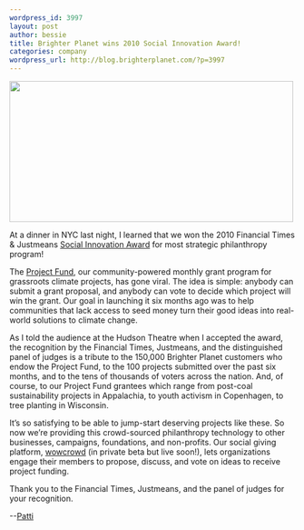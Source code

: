 ```yaml
--- 
wordpress_id: 3997
layout: post
author: bessie
title: Brighter Planet wins 2010 Social Innovation Award!
categories: company
wordpress_url: http://blog.brighterplanet.com/?p=3997
---
```

<img class="alignnone" title="2010 Social Innovation Award" src="http://farm5.static.flickr.com/4039/4461874747_f988073cee.jpg" alt="" width="500" height="248" />

At a  dinner in NYC last night, I learned that we won the 2010 Financial  Times &amp; Justmeans <a href="http://www.socialinnovationawards.com/">Social Innovation  Award</a> for most strategic philanthropy program!

The  <a href="http://brighterplanet.com/project_fund_projects">Project Fund</a>,  our community-powered monthly grant program for grassroots climate  projects, has gone viral.  The idea is simple: anybody can submit a  grant proposal, and anybody can vote to decide which project will win  the grant.  Our goal in launching it six months ago was to help  communities that lack access to seed money turn their good ideas into  real-world solutions to climate change.

As I  told the audience at the Hudson Theatre when I accepted the award, the  recognition by the Financial Times, Justmeans, and the distinguished  panel of judges is a tribute to the 150,000 Brighter Planet customers  who endow the Project Fund, to the 100 projects submitted over the past  six months, and to the tens of thousands of voters across the nation.    And, of course, to our Project Fund grantees which range from post-coal  sustainability projects in Appalachia, to youth activism in Copenhagen,  to tree planting in Wisconsin.

It’s  so satisfying to be able to jump-start deserving projects like these.   So now we’re providing this crowd-sourced philanthropy technology to  other businesses, campaigns, foundations, and non-profits.  Our social  giving platform, <span style="text-decoration: underline;"><a href="http://wowcrowd.com/">wowcrowd</a></span> (in private  beta but live soon!), lets organizations engage their members to  propose, discuss, and vote on ideas to receive project funding.

Thank  you to the Financial Times, Justmeans, and the panel of judges for your  recognition.

--<a href="http://brighterplanet.com/users/pattiprairie">Patti</a>
